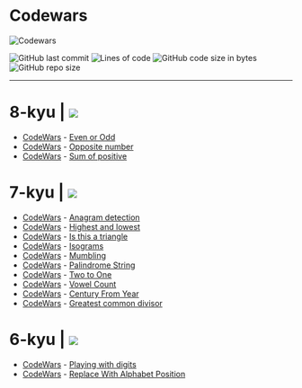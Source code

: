 # Codewars
![Codewars](https://www.codewars.com/users/Academicoff/badges/large)

![GitHub last commit](https://img.shields.io/github/last-commit/Academicoff/my-codewars)
![Lines of code](https://img.shields.io/tokei/lines/github/Academicoff/my-codewars)
![GitHub code size in bytes](https://img.shields.io/github/languages/code-size/Academicoff/my-codewars)
![GitHub repo size](https://img.shields.io/github/repo-size/Academicoff/my-codewars)
***
<p><h1>
8-kyu |  <img src="https://img.shields.io/badge/complete-3%20tasks-success")/></a></h1></p>

* [CodeWars](https://www.codewars.com/kata/53da3dbb4a5168369a0000fe/train/javascript) - [Even or Odd](8-kyu/Even%20or%20Odd/index.js) 
* [CodeWars](https://www.codewars.com/kata/56dec885c54a926dcd001095/train/javascript) - [Opposite number](8-kyu/Opposite%20number/index.js)
* [CodeWars](https://www.codewars.com/kata/sum-of-positive/train/javascript) - [Sum of positive](8-kyu/Sum%20of%20positive/index.js)

<p><h1>
7-kyu |  <img src="https://img.shields.io/badge/complete-10%20tasks-success")/></a></h1></p>

* [CodeWars](https://www.codewars.com/kata/anagram-detection/train/javascript) - [Anagram detection](7-kyu/Anagram%20Detection/index.js)
* [CodeWars](https://www.codewars.com/kata/highest-and-lowest/train/javascript) - [Highest and lowest](7-kyu/Highest%20and%20Lowest/index.js)
* [CodeWars](https://www.codewars.com/kata/56606694ec01347ce800001b/train/javascript) - [Is this a triangle](7-kyu/Is%20this%20a%20triangle/index.js)
* [CodeWars](https://www.codewars.com/kata/isograms/train/javascript) - [Isograms](7-kyu/Isograms/index.js)
* [CodeWars](https://www.codewars.com/kata/mumbling/train/javascript) - [Mumbling](7-kyu/Mumbling/index.js)
* [CodeWars](https://www.codewars.com/kata/57a5015d72292ddeb8000b31/train/javascript) - [Palindrome String](7-kyu/Palindrome%20Strings/index.js)
* [CodeWars](https://www.codewars.com/kata/two-to-one/train/javascript) - [Two to One](7-kyu/Two%20to%20One/index.js)
* [CodeWars](https://www.codewars.com/kata/vowel-count/train/javascript) - [Vowel Count](7-kyu/Vowel%20Count/index.js)
* [CodeWars](https://www.codewars.com/kata/century-from-year/train/javascript) - [Century From Year](7-kyu/Century%20From%20Year/index.js)
* [CodeWars](https://www.codewars.com/kata/greatest-common-divisor/train/javascript) - [Greatest common divisor](7-kyu/Greatest%20common%20divisor/index.js)

<p><h1>
6-kyu |  <img src="https://img.shields.io/badge/complete-2%20tasks-success")/></a></h1></p>

* [CodeWars](https://www.codewars.com/kata/playing-with-digits/train/javascript) - [Playing with digits](6-kyu/Playing%20with%20digits/index.js)
* [CodeWars](https://www.codewars.com/kata/replace-with-alphabet-position/train/javascript) - [Replace With Alphabet Position](6-kyu/Replace%20With%20Alphabet%20Position/index.js)

